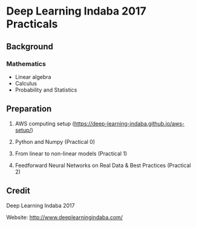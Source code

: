 # Deep Learning Indaba 2017 Practicals

## Background
### Mathematics
* Linear algebra
* Calculus
* Probability and Statistics


## Preparation
1. AWS computing setup (https://deep-learning-indaba.github.io/aws-setup/)

2. Python and Numpy (Practical 0)

3. From linear to non-linear models (Practical 1)

4. Feedforward Neural Networks on Real Data & Best Practices (Practical 2)

## Credit
Deep Learning Indaba 2017

Website: http://www.deeplearningindaba.com/
